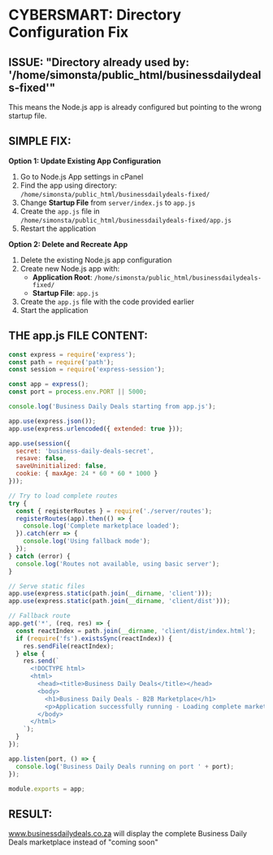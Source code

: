 # CYBERSMART: Directory Configuration Fix

## ISSUE: "Directory already used by: '/home/simonsta/public_html/businessdailydeals-fixed'"

This means the Node.js app is already configured but pointing to the wrong startup file.

## SIMPLE FIX:

**Option 1: Update Existing App Configuration**
1. Go to Node.js App settings in cPanel
2. Find the app using directory: `/home/simonsta/public_html/businessdailydeals-fixed/`
3. Change **Startup File** from `server/index.js` to `app.js`
4. Create the `app.js` file in `/home/simonsta/public_html/businessdailydeals-fixed/app.js`
5. Restart the application

**Option 2: Delete and Recreate App**
1. Delete the existing Node.js app configuration
2. Create new Node.js app with:
   - **Application Root**: `/home/simonsta/public_html/businessdailydeals-fixed/`
   - **Startup File**: `app.js`
3. Create the `app.js` file with the code provided earlier
4. Start the application

## THE app.js FILE CONTENT:
```javascript
const express = require('express');
const path = require('path');
const session = require('express-session');

const app = express();
const port = process.env.PORT || 5000;

console.log('Business Daily Deals starting from app.js');

app.use(express.json());
app.use(express.urlencoded({ extended: true }));

app.use(session({
  secret: 'business-daily-deals-secret',
  resave: false,
  saveUninitialized: false,
  cookie: { maxAge: 24 * 60 * 60 * 1000 }
}));

// Try to load complete routes
try {
  const { registerRoutes } = require('./server/routes');
  registerRoutes(app).then(() => {
    console.log('Complete marketplace loaded');
  }).catch(err => {
    console.log('Using fallback mode');
  });
} catch (error) {
  console.log('Routes not available, using basic server');
}

// Serve static files
app.use(express.static(path.join(__dirname, 'client')));
app.use(express.static(path.join(__dirname, 'client/dist')));

// Fallback route
app.get('*', (req, res) => {
  const reactIndex = path.join(__dirname, 'client/dist/index.html');
  if (require('fs').existsSync(reactIndex)) {
    res.sendFile(reactIndex);
  } else {
    res.send(`
      <!DOCTYPE html>
      <html>
        <head><title>Business Daily Deals</title></head>
        <body>
          <h1>Business Daily Deals - B2B Marketplace</h1>
          <p>Application successfully running - Loading complete marketplace...</p>
        </body>
      </html>
    `);
  }
});

app.listen(port, () => {
  console.log('Business Daily Deals running on port ' + port);
});

module.exports = app;
```

## RESULT:
www.businessdailydeals.co.za will display the complete Business Daily Deals marketplace instead of "coming soon"